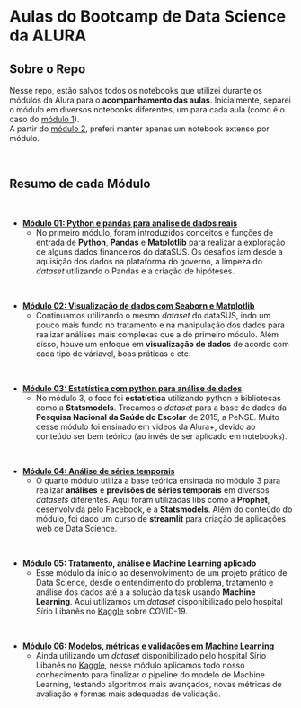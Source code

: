 # Aulas do Bootcamp de Data Science da ALURA

## Sobre o Repo
Nesse repo, estão salvos todos os notebooks que utilizei durante os módulos da Alura para o **acompanhamento das aulas**. Inicialmente, separei o módulo em diversos notebooks diferentes, um para cada aula (como é o caso do [módulo 1](https://github.com/nicolasbuen/Alura-s-Data-Science-Bootcamp/tree/master/modulo_1)). 
<br>
A partir do [módulo 2](https://github.com/nicolasbuen/Alura-s-Data-Science-Bootcamp/tree/master/modulo_2), preferi manter apenas um notebook extenso por módulo. 

<br>

## Resumo de cada Módulo
<br>

* [**Módulo 01: Python e pandas para análise de dados reais**](https://github.com/nicolasbuen/Alura-s-Data-Science-Bootcamp/tree/master/Aula%20M%C3%B3dulo%201)
   * No primeiro módulo, foram introduzidos conceitos e funções de entrada de **Python**, **Pandas** e **Matplotlib** para realizar a exploração de alguns dados financeiros do dataSUS. Os desafios iam desde a aquisição dos dados na plataforma do governo, a limpeza do *dataset* utilizando o Pandas e a criação de hipóteses. 
<br>

* [**Módulo 02: Visualização de dados com Seaborn e Matplotlib**](https://github.com/nicolasbuen/Alura-s-Data-Science-Bootcamp/blob/master/Aula%20M%C3%B3dulo%202.ipynb)
  * Continuamos utilizando o mesmo *dataset* do dataSUS, indo um pouco mais fundo no tratamento e na manipulação dos dados para realizar análises mais complexas que a do primeiro módulo. Além disso, houve um enfoque em **visualização de dados** de acordo com cada tipo de váriavel, boas práticas e etc.
<br>

* [**Módulo 03: Estatística com python para análise de dados**](https://github.com/nicolasbuen/Alura-s-Data-Science-Bootcamp/blob/master/Aula%20M%C3%B3dulo%203.ipynb)
  * No módulo 3, o foco foi **estatística** utilizando python e bibliotecas como a **Statsmodels**. Trocamos o *dataset* para a base de dados da **Pesquisa Nacional da Saúde do Escolar** de 2015, a PeNSE. Muito desse módulo foi ensinado em videos da Alura+, devido ao conteúdo ser bem teórico (ao invés de ser aplicado em notebooks).
<br>

* [**Módulo 04: Análise de séries temporais**](https://github.com/nicolasbuen/Alura-s-Data-Science-Bootcamp/blob/master/Aula%20M%C3%B3dulo%204.ipynb)
   * O quarto módulo utiliza a base teórica ensinada no módulo 3 para realizar **análises** e **previsões de séries temporais** em diversos *datasets* diferentes. Aqui foram utilizadas libs como a **Prophet**, desenvolvida pelo Facebook, e a **Statsmodels**. Além do conteúdo do módulo, foi dado um curso de **streamlit** para criação de aplicações web de Data Science.  
<br>

* **Módulo 05: Tratamento, análise e Machine Learning aplicado**
   * Esse módulo dá início ao desenvolvimento de um projeto prático de Data Science, desde o entendimento do problema, tratamento e análise dos dados até a a solução da task usando **Machine Learning**. Aqui utilizamos um *dataset* disponibilizado pelo hospital Sírio Libanês no [Kaggle](https://www.kaggle.com/Sírio-Libanes/covid19) sobre COVID-19.
<br>

* [**Módulo 06: Modelos, métricas e validações em Machine Learning**](https://github.com/nicolasbuen/Alura-s-Data-Science-Bootcamp/blob/master/Aula%20M%C3%B3dulo%206.ipynb)
   * Ainda utilizando um *dataset* disponibilizado pelo hospital Sírio Libanês no [Kaggle](https://www.kaggle.com/Sírio-Libanes/covid19), nesse módulo aplicamos todo nosso conhecimento para finalizar o pipeline do modelo de Machine Learning, testando algoritmos mais avançados, novas métricas de avaliação e formas mais adequadas de validação.


